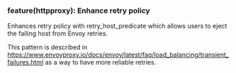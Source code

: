 ### feature(httpproxy): Enhance retry policy

Enhances retry policy with retry_host_predicate which allows users to eject the failing host from Envoy retries.

This pattern is described in https://www.envoyproxy.io/docs/envoy/latest/faq/load_balancing/transient_failures.html as a way to have more reliable retries.

